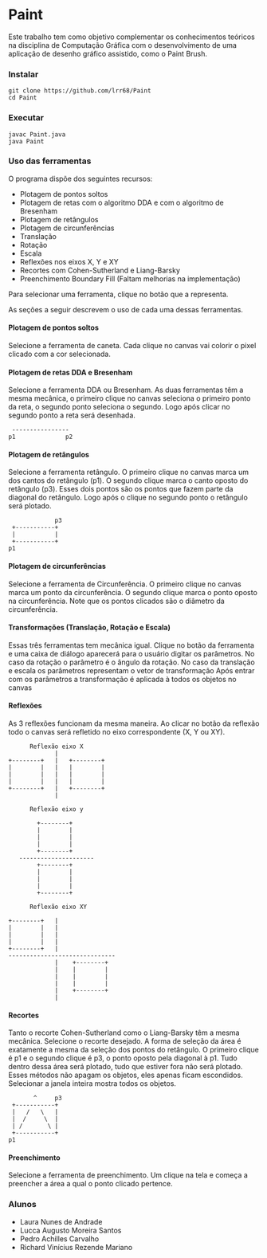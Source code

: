 # Paint
Este  trabalho  tem  como  objetivo  complementar  os  conhecimentos  teóricos  na  disciplina  de Computação Gráfica com o desenvolvimento de uma aplicação de desenho gráfico assistido, como o Paint Brush.

### Instalar
```
git clone https://github.com/lrr68/Paint
cd Paint
```

### Executar
```
javac Paint.java
java Paint
```

### Uso das ferramentas
O programa dispõe dos seguintes recursos:
+ Plotagem de pontos soltos
+ Plotagem de retas com o algoritmo DDA e com o algoritmo de Bresenham
+ Plotagem de retângulos
+ Plotagem de circunferências
+ Translação
+ Rotação
+ Escala
+ Reflexões nos eixos X, Y e XY
+ Recortes com Cohen-Sutherland e Liang-Barsky
+ Preenchimento Boundary Fill (Faltam melhorias na implementação) 

Para selecionar uma ferramenta, clique no botão que a representa.

As seções a seguir descrevem o uso de cada uma dessas ferramentas.

#### Plotagem de pontos soltos
Selecione a ferramenta de caneta. Cada clique no canvas vai colorir o pixel clicado com a cor selecionada.

#### Plotagem de retas DDA e Bresenham
Selecione a ferramenta DDA ou Bresenham.
As duas ferramentas têm a mesma mecânica, o primeiro clique no canvas seleciona o primeiro ponto da reta, o segundo ponto
seleciona o segundo. Logo após clicar no segundo ponto a reta será desenhada.
```  
 ----------------
p1              p2
```  
#### Plotagem de retângulos
Selecione a ferramenta retângulo.
O primeiro clique no canvas marca um dos cantos do retângulo (p1). O segundo clique marca o canto oposto do retângulo (p3).
Esses dois pontos são os pontos que fazem parte da diagonal do retângulo. 
Logo após o clique no segundo ponto o retângulo será plotado.
```         
             p3 
 +-----------+  
 |           |  
 +-----------+  
p1
```
#### Plotagem de circunferências
Selecione a ferramenta de Circunferência.
O primeiro clique no canvas marca um ponto da circunferência. O segundo clique marca o ponto oposto na circunferência.
Note que os pontos clicados são o diâmetro da circunferência.

#### Transformações (Translação, Rotação e Escala)
Essas três ferramentas tem mecânica igual.
Clique no botão da ferramenta e uma caixa de diálogo aparecerá para o usuário digitar os parâmetros.
No caso da rotação o parâmetro é o ângulo da rotação.
No caso da translação e escala os parâmetros representam o vetor de transformação
Após entrar com os parâmetros a transformação é aplicada à todos os objetos no canvas

#### Reflexões
As 3 reflexões funcionam da mesma maneira.
Ao clicar no botão da reflexão todo o canvas será refletido no eixo correspondente (X, Y ou XY).
```
      Reflexão eixo X
             |   
+--------+   |   +--------+
|        |   |   |        | 
|        |   |   |        | 
|        |   |   |        | 
+--------+   |   +--------+ 
             |

      Reflexão eixo y
                 
        +--------+    
        |        |   
        |        |  
        |        |  
        +--------+  
   ---------------------
        +--------+    
        |        |   
        |        |  
        |        |  
        +--------+  

      Reflexão eixo XY
                 
+--------+   |   
|        |   |    
|        |   |    
|        |   |    
+--------+   |   
------------------------------
             |    +--------+ 
             |    |        |
             |    |        |
             |    |        |
             |    +--------+ 
             |
```  

#### Recortes
Tanto o recorte Cohen-Sutherland como o Liang-Barsky têm a mesma mecânica.
Selecione o recorte desejado.
A forma de seleção da área é exatamente a mesma da seleção dos pontos do retângulo.
O primeiro clique é p1 e o segundo clique é p3, o ponto oposto pela diagonal à p1.
Tudo dentro dessa área será plotado, tudo que estiver fora não será plotado.
Esses métodos não apagam os objetos, eles apenas ficam escondidos. Selecionar a janela
inteira mostra todos os objetos.
```  
       ^     p3  
 +-----------+  
 |   /   \   |  
 |  /     \  |  
 | /       \ |  
 +-----------+  
p1              
```  
#### Preenchimento
Selecione a ferramenta de preenchimento.
Um clique na tela e começa a preencher a área a qual o ponto clicado pertence.

### Alunos
 - Laura Nunes de Andrade
 - Lucca Augusto Moreira Santos
 - Pedro Achilles Carvalho
 - Richard Vinícius Rezende Mariano
